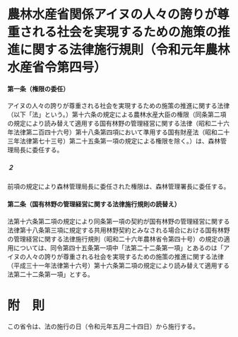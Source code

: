 # 農林水産省関係アイヌの人々の誇りが尊重される社会を実現するための施策の推進に関する法律施行規則（令和元年農林水産省令第四号）
#### 第一条（権限の委任）
アイヌの人々の誇りが尊重される社会を実現するための施策の推進に関する法律（以下「法」という。）第十六条の規定による農林水産大臣の権限（同条第二項の規定により読み替えて適用する国有林野の管理経営に関する法律（昭和二十六年法律第二百四十六号）第十八条第四項において準用する国有財産法（昭和二十三年法律第七十三号）第二十五条第一項の規定による権限を除く。）は、森林管理局長に委任する。
##### ２
前項の規定により森林管理局長に委任された権限は、森林管理署長に委任する。
#### 第二条（国有林野の管理経営に関する法律施行規則の読替え）
法第十六条第二項の規定により同条第一項の契約が国有林野の管理経営に関する法律第十八条第三項に規定する共用林野契約とみなされる場合における国有林野の管理経営に関する法律施行規則（昭和二十六年農林省令第四十号）の規定の適用については、同令第四十五条第一項中「法第二十二条第一項」とあるのは「アイヌの人々の誇りが尊重される社会を実現するための施策の推進に関する法律（平成三十一年法律第十六号）第十六条第二項の規定により読み替えて適用する法第二十二条第一項」とする。
# 附　則
この省令は、法の施行の日（令和元年五月二十四日）から施行する。

